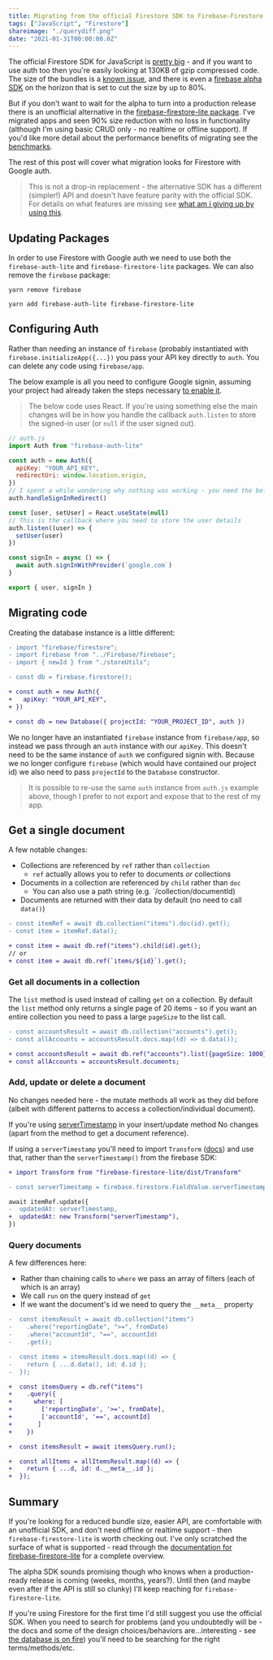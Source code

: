 ```yaml
---
title: Migrating from the official Firestore SDK to Firebase-Firestore-Lite
tags: ["JavaScript", "Firestore"]
shareimage: "./querydiff.png"
date: "2021-01-31T00:00:00.0Z"
---
```


The official Firestore SDK for JavaScript is [pretty big][firestore sdk on bundlephobia] - and if you want to use auth too then you're easily looking at 130KB of gzip compressed code. The size of the bundles is a [known issue][firebase sdk size issue], and there is even a [firebase alpha SDK] on the horizon that is set to cut the size by up to 80%.

But if you don't want to wait for the alpha to turn into a production release there is an unofficial alternative in the [firebase-firestore-lite package]. I've migrated apps and seen 90% size reduction with no loss in functionality (although I'm using basic CRUD only - no realtime or offline support). If you'd like more detail about the performance benefits of migrating see the [benchmarks].

The rest of this post will cover what migration looks for Firestore with Google auth.

> This is not a drop-in replacement - the alternative SDK has a different (simpler!) API and doesn't have feature parity with the official SDK. For details on what features are missing see [what am i giving up by using this].

## Updating Packages

In order to use Firestore with Google auth we need to use both the `firebase-auth-lite` and `firebase-firestore-lite` packages. We can also remove the `firebase` package:

```
yarn remove firebase

yarn add firebase-auth-lite firebase-firestore-lite
```

## Configuring Auth

Rather than needing an instance of `firebase` (probably instantiated with `firebase.initializeApp({...})` you pass your API key directly to `auth`. You can delete any code using `firebase/app`.

The below example is all you need to configure Google signin, assuming your project had already taken the steps necessary [to enable it][google signin].

> The below code uses React. If you're using something else the main changes will be in how you handle the callback `auth.listen` to store the signed-in user (or `null` if the user signed out).

```javascript
// auth.js
import Auth from "firebase-auth-lite"

const auth = new Auth({
  apiKey: "YOUR_API_KEY",
  redirectUri: window.location.origin,
})
// I spent a while wondering why nothing was working - you need the below to wire up handling of the redirect after signing in
auth.handleSignInRedirect()

const [user, setUser] = React.useState(null)
// This is the callback where you need to store the user details
auth.listen((user) => {
  setUser(user)
})

const signIn = async () => {
  await auth.signInWithProvider(`google.com`)
}

export { user, signIn }
```

## Migrating code

Creating the database instance is a little different:

```diff
- import "firebase/firestore";
- import firebase from "../Firebase/firebase";
- import { newId } from "./storeUtils";

- const db = firebase.firestore();

+ const auth = new Auth({
+   apiKey: "YOUR_API_KEY",
+ })

+ const db = new Database({ projectId: "YOUR_PROJECT_ID", auth })
```

We no longer have an instantiated `firebase` instance from `firebase/app`, so instead we pass through an `auth` instance with our `apiKey`. This doesn't need to be the same instance of `auth` we configured signin with. Because we no longer configure `firebase` (which would have contained our project id) we also need to pass `projectId` to the `Database` constructor.

> It is possible to re-use the same `auth` instance from `auth.js` example above, though I prefer to not export and expose that to the rest of my app.

## Get a single document

A few notable changes:

- Collections are referenced by `ref` rather than `collection`
  - `ref` actually allows you to refer to documents _or_ collections
- Documents in a collection are referenced by `child` rather than `doc`
  - You can also use a path string (e.g. `/collection/documentId)
- Documents are returned with their data by default (no need to call `data()`)

```diff
- const itemRef = await db.collection("items").doc(id).get();
- const item = itemRef.data();

+ const item = await db.ref("items").child(id).get();
// or
+ const item = await db.ref(`items/${id}`).get();
```

### Get all documents in a collection

The `list` method is used instead of calling `get` on a collection. By default the `list` method only returns a single page of 20 items - so if you want an entire collection you need to pass a large `pageSize` to the list call.

```diff
- const accountsResult = await db.collection("accounts").get();
- const allAccounts = accountsResult.docs.map((d) => d.data());

+ const accountsResult = await db.ref("accounts").list({pageSize: 1000});
+ const allAccounts = accountsResult.documents;
```

### Add, update or delete a document

No changes needed here - the mutate methods all work as they did before (albeit with different patterns to access a collection/individual document).

If you're using [serverTimestamp] in your insert/update method
No changes (apart from the method to get a document reference).

If using a `serverTimestamp` you'll need to import `Transform` ([docs][transform docs]) and use that, rather than the `serverTimestamp()` from the firebase SDK:

```diff
+ import Transform from "firebase-firestore-lite/dist/Transform"

- const serverTimestamp = firebase.firestore.FieldValue.serverTimestamp();

await itemRef.update({
-  updatedAt: serverTimestamp,
+  updatedAt: new Transform("serverTimestamp"),
})
```

### Query documents

A few differences here:

- Rather than chaining calls to `where` we pass an array of filters (each of which is an array)
- We call `run` on the query instead of `get`
- If we want the document's id we need to query the `__meta__` property

```diff
-  const itemsResult = await db.collection("items")
-    .where("reportingDate", ">=", fromDate)
-    .where("accountId", "==", accountId)
-    .get();

-  const items = itemsResult.docs.map((d) => {
-    return { ...d.data(), id: d.id };
-  });

+  const itemsQuery = db.ref("items")
+    .query({
+      where: [
+        ['reportingDate', '>=', fromDate],
+        ['accountId', '==', accountId]
+       ]
+    })

+  const itemsResult = await itemsQuery.run();

+  const allItems = allItemsResult.map((d) => {
+    return { ...d, id: d.__meta__.id };
+  });
```

## Summary

If you're looking for a reduced bundle size, easier API, are comfortable with an unofficial SDK, and don't need offline or realtime support - then `firebase-firestore-lite` is worth checking out. I've only scratched the surface of what is supported - read through the [documentation for firebase-firestore-lite][firebase-firestore-lite package] for a complete overview.

The alpha SDK sounds promising though who knows when a production-ready release is coming (weeks, months, years?). Until then (and maybe even after if the API is still so clunky) I'll keep reaching for `firebase-firestore-lite`.

If you're using Firestore for the first time I'd still suggest you use the official SDK. When you need to search for problems (and you undoubtedly will be - the docs and some of the design choices/behaviors are...interesting - see [the database is on fire]) you'll need to be searching for the right terms/methods/etc.

[firestore sdk on bundlephobia]: https://bundlephobia.com/result?p=@firebase/firestore@2.1.7
[firebase sdk size issue]: https://github.com/firebase/firebase-js-sdk/issues/332
[firebase alpha sdk]: https://github.com/firebase/firebase-js-sdk/issues/4368
[firebase-firestore-lite package]: https://github.com/samuelgozi/firebase-firestore-lite
[benchmarks]: https://github.com/samuelgozi/firebase-firestore-lite/wiki/Firebase-Alternative-SDK-Benchmarks
[what am i giving up by using this]: https://github.com/samuelgozi/firebase-firestore-lite#what-am-i-giving-up-by-using-this
[google signin]: https://firebase.google.com/docs/auth/web/google-signin
[servertimestamp]: https://firebase.google.com/docs/reference/js/firebase.firestore.FieldValue#servertimestamp
[transform docs]: https://samuelgozi.github.io/firebase-firestore-lite/classes/transform.html
[the database is on fire]: https://acko.net/blog/the-database-is-on-fire/
